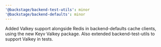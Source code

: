 ```yaml
---
'@backstage/backend-test-utils': minor
'@backstage/backend-defaults': minor
---
```


Added Valkey support alongside Redis in backend-defaults cache clients, using the new Keyv Valkey package. Also extended backend-test-utils to support Valkey in tests.
